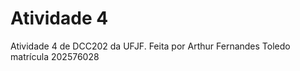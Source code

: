 # Atividade 4

Atividade 4 de DCC202 da UFJF. Feita por Arthur Fernandes Toledo matrícula 202576028
